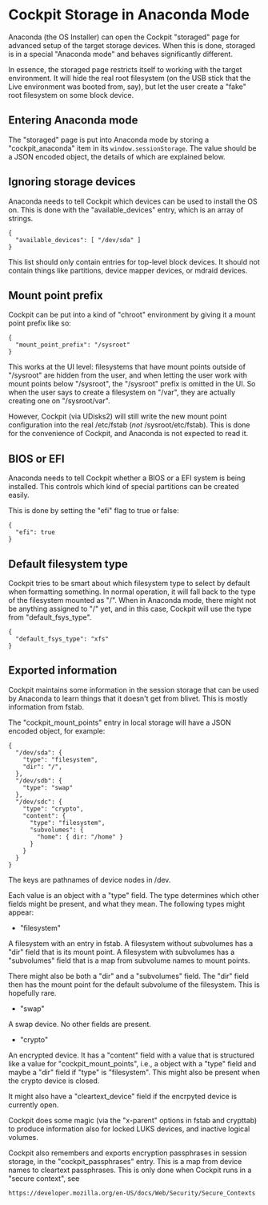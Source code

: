 Cockpit Storage in Anaconda Mode
================================

Anaconda (the OS Installer) can open the Cockpit "storaged" page for
advanced setup of the target storage devices. When this is done,
storaged is in a special "Anaconda mode" and behaves significantly
different.

In essence, the storaged page restricts itself to working with the
target environment. It will hide the real root filesystem (on the USB
stick that the Live environment was booted from, say), but let the
user create a "fake" root filesystem on some block device.

Entering Anaconda mode
----------------------

The "storaged" page is put into Anaconda mode by storing a
"cockpit_anaconda" item in its `window.sessionStorage`.  The value
should be a JSON encoded object, the details of which are explained
below.

Ignoring storage devices
------------------------

Anaconda needs to tell Cockpit which devices can be used to install
the OS on. This is done with the "available_devices" entry, which is
an array of strings.

```
{
  "available_devices": [ "/dev/sda" ]
}
```

This list should only contain entries for top-level block devices. It
should not contain things like partitions, device mapper devices, or
mdraid devices.

Mount point prefix
------------------

Cockpit can be put into a kind of "chroot" environment by giving it a
mount point prefix like so:

```
{
  "mount_point_prefix": "/sysroot"
}
```

This works at the UI level: filesystems that have mount points outside
of "/sysroot" are hidden from the user, and when letting the user work
with mount points below "/sysroot", the "/sysroot" prefix is omitted
in the UI. So when the user says to create a filesystem on "/var",
they are actually creating one on "/sysroot/var".

However, Cockpit (via UDisks2) will still write the new mount point
configuration into the real /etc/fstab (_not_
/sysroot/etc/fstab). This is done for the convenience of Cockpit, and
Anaconda is not expected to read it.

BIOS or EFI
-----------

Anaconda needs to tell Cockpit whether a BIOS or a EFI system is being
installed. This controls which kind of special partitions can be
created easily.

This is done by setting the "efi" flag to true or false:

```
{
  "efi": true
}
```

Default filesystem type
-----------------------

Cockpit tries to be smart about which filesystem type to select by
default when formatting something.  In normal operation, it will fall
back to the type of the filesystem mounted as "/". When in Anaconda
mode, there might not be anything assigned to "/" yet, and in this
case, Cockpit will use the type from "default_fsys_type".

```
{
  "default_fsys_type": "xfs"
}
```

Exported information
--------------------

Cockpit maintains some information in the session storage that can be
used by Anaconda to learn things that it doesn't get from blivet. This
is mostly information from fstab.

The "cockpit_mount_points" entry in local storage will have a JSON
encoded object, for example:

```
{
  "/dev/sda": {
    "type": "filesystem",
    "dir": "/",
  },
  "/dev/sdb": {
    "type": "swap"
  },
  "/dev/sdc": {
    "type": "crypto",
    "content": {
      "type": "filesystem",
      "subvolumes": {
        "home": { dir: "/home" }
      }
    }
  }
}
```

The keys are pathnames of device nodes in /dev.

Each value is an object with a "type" field. The type determines which
other fields might be present, and what they mean.  The following
types might appear:

 - "filesystem"

 A filesystem with an entry in fstab. A filesystem without subvolumes
 has a "dir" field that is its mount point. A filesystem with
 subvolumes has a "subvolumes" field that is a map from subvolume
 names to mount points.

 There might also be both a "dir" and a "subvolumes" field. The "dir"
 field then has the mount point for the default subvolume of the
 filesystem. This is hopefully rare.

 - "swap"

 A swap device. No other fields are present.

 - "crypto"

 An encrypted device. It has a "content" field with a value that is
 structured like a value for "cockpit_mount_points", i.e., a object
 with a "type" field and maybe a "dir" field if "type" is
 "filesystem". This might also be present when the crypto device is
 closed.

 It might also have a "cleartext_device" field if the encrpyted device
 is currently open.

Cockpit does some magic (via the "x-parent" options in fstab and
crypttab) to produce information also for locked LUKS devices, and
inactive logical volumes.

Cockpit also remembers and exports encryption passphrases in session
storage, in the "cockpit_passphrases" entry. This is a map from device
names to cleartext passphrases. This is only done when Cockpit runs in
a "secure context", see

    https://developer.mozilla.org/en-US/docs/Web/Security/Secure_Contexts
